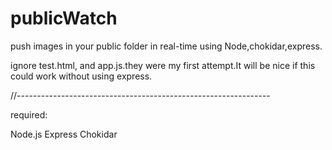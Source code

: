 publicWatch
===========

push images in your public folder in real-time using Node,chokidar,express.

ignore test.html, and app.js.they were my first attempt.It will be nice if this could work without using express.

//---------------------------------------------------------------

required:

Node.js
Express
Chokidar




